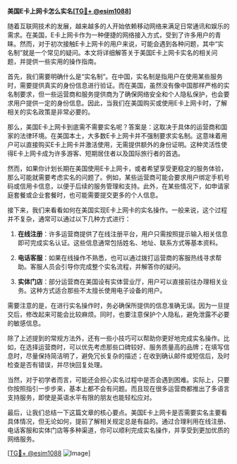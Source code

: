 **美国E卡上网卡怎么实名[[TG💪+ @esim1088](https://t.me/s/esim1088)]**

随着互联网技术的发展，越来越多的人开始依赖移动网络来满足日常通讯和娱乐的需求。在美国，E卡上网卡作为一种便捷的网络接入方式，受到了许多用户的青睐。然而，对于初次接触E卡上网卡的用户来说，可能会遇到各种问题，其中“实名制”就是一个常见的疑问。本文将详细解答关于美国E卡上网卡实名的相关问题，并提供一些实用的操作指南。

首先，我们需要明确什么是“实名制”。在中国，实名制是指用户在使用某些服务时，需要提供真实的身份信息进行验证。而在美国，虽然没有像中国那样严格的实名制要求，但一些运营商和服务提供商为了确保网络安全和个人隐私保护，也会要求用户提供一定的身份信息。因此，当我们在美国购买或使用E卡上网卡时，了解相关的实名政策是非常必要的。

那么，美国E卡上网卡到底需不需要实名呢？答案是：这取决于具体的运营商和国家的法律环境。在美国本土，大多数E卡上网卡并不强制要求实名制。这意味着用户可以直接购买E卡上网卡并激活使用，无需提供额外的身份证明。这种灵活性使得E卡上网卡成为许多游客、短期居住者以及国际旅行者的首选。

然而，如果你计划长期在美国使用E卡上网卡，或者希望享受更稳定的服务体验，那么可能就需要考虑实名的问题了。例如，某些运营商可能会要求用户绑定手机号码或信用卡信息，以便于后续的服务管理和支持。此外，在某些情况下，如申请家庭套餐或企业套餐时，也可能需要提交更多的个人信息。

接下来，我们来看看如何在美国实现E卡上网卡的实名操作。一般来说，这个过程并不复杂，通常可以通过以下几种方式进行：

1. **在线注册**：许多运营商提供了在线注册平台，用户只需按照提示输入相关信息即可完成实名认证。这些信息通常包括姓名、地址、联系方式等基本资料。

2. **电话客服**：如果在线操作不熟悉，也可以通过拨打运营商的客服热线寻求帮助。客服人员会引导你完成整个实名流程，并解答你的疑问。

3. **实体门店**：部分运营商在美国设有实体营业厅，用户可以直接前往办理相关业务。这种方式适合那些不太擅长使用电子设备的用户。

需要注意的是，在进行实名操作时，务必确保所提供的信息准确无误。因为一旦提交后，修改起来可能会比较麻烦。同时，也要注意保护个人隐私，避免泄露不必要的敏感信息。

除了上述提到的常规方法外，还有一些小技巧可以帮助你更好地完成实名操作。比如，在选择运营商时，可以优先考虑那些口碑较好、服务质量高的品牌；在填写信息时，尽量保持简洁明了，避免冗长复杂的描述；在收到确认邮件或短信后，及时检查是否有错误，并尽快回复处理。

当然，对于初学者而言，可能还会担心实名过程中是否会遇到困难。实际上，只要你按照指引一步步来，基本上都不会有问题。而且现在很多运营商都推出了多语言支持服务，即使是英语水平有限的朋友也能轻松应对。

最后，让我们总结一下这篇文章的核心要点。美国E卡上网卡是否需要实名主要看具体情况，但无论如何，提前了解相关规定总是有益的。通过合理利用在线注册、电话客服和实体门店等多种渠道，你可以顺利完成实名操作，并享受到更加优质的网络服务。

[[TG💪+ @esim1088](https://t.me/s/esim1088) ![Image](https://i.postimg.cc/4NQfJmqS/Snipaste-2025-05-13-00-14-12.png)]